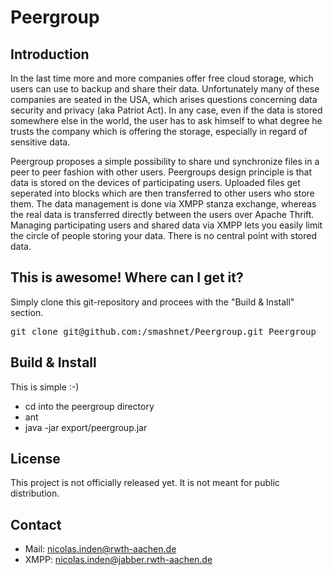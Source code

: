 Peergroup
=========

Introduction
------------
In the last time more and more companies offer free cloud storage, which users can use to backup and share their data. Unfortunately many of these companies are seated in the USA, which arises questions concerning data security and privacy (aka Patriot Act). In any case, even if the data is stored somewhere else in the world, the user has to ask himself to what degree he trusts the company which is offering the storage, especially in regard of sensitive data.

Peergroup proposes a simple possibility to share und synchronize files in a peer to peer fashion with other users. Peergroups design principle is that data is stored on the devices of participating users. Uploaded files get seperated into blocks which are then transferred to other users who store them. The data management is done via XMPP stanza exchange, whereas the real data is transferred directly between the users over Apache Thrift. Managing participating users and shared data via XMPP lets you easily limit the circle of people storing your data. There is no central point with stored data.

This is awesome! Where can I get it?
------------------------------------
Simply clone this git-repository and procees with the "Build & Install" section.

<pre>git clone git@github.com:/smashnet/Peergroup.git Peergroup</pre>

Build & Install
---------------
This is simple :-)

* cd into the peergroup directory
* ant
* java -jar export/peergroup.jar

License
-------
This project is not officially released yet. It is not meant for public distribution.

Contact
------
* Mail: nicolas.inden@rwth-aachen.de
* XMPP: nicolas.inden@jabber.rwth-aachen.de
